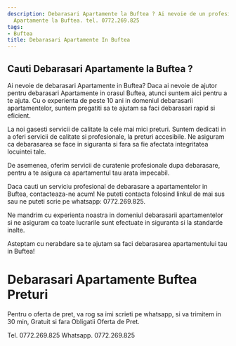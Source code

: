 ```yaml
---
description: Debarasari Apartamente la Buftea ? Ai nevoie de un profesionist in Debarasari
  Apartamente la Buftea. tel. 0772.269.825
tags:
- Buftea
title: Debarasari Apartamente In Buftea
---
```



## Cauti Debarasari Apartamente la Buftea ?

Ai nevoie de debarasari Apartamente in Buftea? 
Daca ai nevoie de ajutor pentru debarasari Apartamente in orasul Buftea, atunci suntem aici pentru a te ajuta. Cu o experienta de peste 10 ani in domeniul debarasarii apartamentelor, suntem pregatiti sa te ajutam sa faci debarasari rapid si eficient. 

La noi gasesti servicii de calitate la cele mai mici preturi. Suntem dedicati in a oferi servicii de calitate si profesionale, la preturi accesibile. Ne asiguram ca debarasarea se face in siguranta si fara sa fie afectata integritatea locuintei tale. 

De asemenea, oferim servicii de curatenie profesionale dupa debarasare, pentru a te asigura ca apartamentul tau arata impecabil. 

Daca cauti un serviciu profesional de debarasare a apartamentelor in Buftea, contacteaza-ne acum! Ne puteti contacta folosind linkul de mai sus sau ne puteti scrie pe whatsapp: 0772.269.825. 

Ne mandrim cu experienta noastra in domeniul debarasarii apartamentelor si ne asiguram ca toate lucrarile sunt efectuate in siguranta si la standarde inalte. 

Asteptam cu nerabdare sa te ajutam sa faci debarasarea apartamentului tau in Buftea!

# Debarasari Apartamente Buftea Preturi
Pentru o oferta de pret, va rog sa imi scrieti pe whatsapp, si va trimitem in 30 min, Gratuit si fara Obligatii Oferta de Pret.

Tel. 0772.269.825
Whatsapp. 0772.269.825